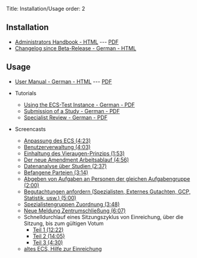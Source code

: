 Title: Installation/Usage
order: 2


## Installation

* [Administrators Handbook - HTML](../../admin-manual/index.html) --- [PDF](../../ecs-admin-manual.pdf)
* [Changelog since Beta-Release - German - HTML](changelog.html)
  

## Usage

* [User Manual - German - HTML](../../user-manual-de/index.html) --- [PDF](../../ecs-user-manual-de.pdf)

* Tutorials
    * [Using the ECS-Test Instance - German - PDF](../static/Ecs-testen.pdf)
    * [Submission of a Study - German - PDF](../static/Einreichung.pdf)
    * [Specialist Review - German - PDF](../static/Spezialistenbewertung.pdf)

* Screencasts
    * [Anpassung des ECS (4:23)](https://youtu.be/V5LUr8lvOEo)
    * [Benutzerverwaltung (4:03)](https://youtu.be/ig3WXG5ReqQ)
    * [Einhaltung des Vieraugen-Prinzips (1:53)](https://youtu.be/p0XYeq21zFc)
    * [Der neue Amendment Arbeitsablauf (4:56)](https://youtu.be/0VKlMbYZw9o)
    * [Datenanalyse über Studien (2:37)](https://youtu.be/obNVdc6EbNc)
    * [Befangene Parteien (3:14)](https://youtu.be/EHwMUj-b8s4)
    * [Abgeben von Aufgaben an Personen der gleichen Aufgabengruppe (2:00)](https://youtu.be/-YBQmlqidpc)
    * [Begutachtungen anfordern (Spezialisten, Externes Gutachten, GCP, Statistik, usw.) (5:00)](https://youtu.be/NZq6pXPb9EU)
    * [Spezialistengruppen Zuordnung (3:48)](https://youtu.be/iKrd1slZpZk)
    * [Neue Meldung Zentrumschließung (6:07)](https://youtu.be/2c4t4c2eZYc)
    * Schnelldurchlauf eines Sitzungszyklus von Einreichung, über die Sitzung, bis zum gültigen Votum
        * [Teil 1 (12:22)](https://youtu.be/1nu8uR-4Gok)
        * [Teil 2 (14:05)](https://youtu.be/eTp_NQ86bJk)
        * [Teil 3 (4:30)](https://youtu.be/vlqsP880KYY)
    * [altes ECS, Hilfe zur Einreichung](http://youtu.be/JZ8eTFn5Kk0)
